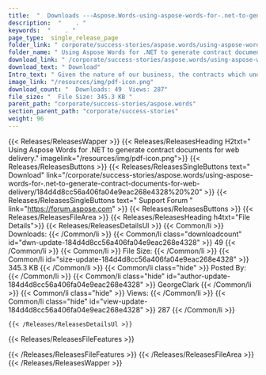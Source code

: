```yaml
---
title:  "  Downloads ---Aspose.Words-using-aspose-words-for-.net-to-generate-contract-documents-for-web-delivery . " 
description:  "    . " 
keywords:  "    . " 
page_type:  single_release_page
folder_link: " corporate/success-stories/aspose.words/using-aspose-words-for-.net-to-generate-contract-documents-for-web-delivery/"
folder_name: " Using Aspose Words for .NET to generate contract documents for web delivery."
download_link: " /corporate/success-stories/aspose.words/using-aspose-words-for-.net-to-generate-contract-documents-for-web-delivery/184d4d8cc56a406fa04e9eac268e4328"
download_text: " Download"
Intro_text: " Given the nature of our business, the contracts which underpin each consumer tra..."
image_link: "/resources/img/pdf-icon.png"
download_count: "  Downloads: 49  Views: 287"
file_size: "  File Size: 345.3 KB "
parent_path: "corporate/success-stories/aspose.words"
section_parent_path: "corporate/success-stories"
weight: 96
---
```


{{< Releases/ReleasesWapper >}}
  {{< Releases/ReleasesHeading H2txt=" Using Aspose Words for .NET to generate contract documents for web delivery." imagelink="/resources/img/pdf-icon.png">}}
  {{< Releases/ReleasesButtons >}}
    {{< Releases/ReleasesSingleButtons text=" Download" link="/corporate/success-stories/aspose.words/using-aspose-words-for-.net-to-generate-contract-documents-for-web-delivery/184d4d8cc56a406fa04e9eac268e4328%20%20" >}}
    {{< Releases/ReleasesSingleButtons text=" Support Forum " link="https://forum.aspose.com" >}}
  {{< Releases/ReleasesButtons >}}
  {{< Releases/ReleasesFileArea >}}
    {{< Releases/ReleasesHeading h4txt="File Details">}}
    {{< Releases/ReleasesDetailsUl >}}
            {{< Common/li  >}} Downloads: {{< /Common/li >}} 
      {{< Common/li class="downloadcount" id="dwn-update-184d4d8cc56a406fa04e9eac268e4328" >}} 49 {{< /Common/li >}} 
      {{< Common/li  >}} File Size: {{< /Common/li >}} 
      {{< Common/li id="size-update-184d4d8cc56a406fa04e9eac268e4328" >}} 345.3 KB {{< /Common/li >}} 
      {{< Common/li  class="hide" >}} Posted By: {{< /Common/li >}} 
      {{< Common/li class="hide" id="author-update-184d4d8cc56a406fa04e9eac268e4328" >}} GeorgeClark {{< /Common/li >}} 
      {{< Common/li class="hide"  >}} Views: {{< /Common/li >}} 
      {{< Common/li class="hide" id="view-update-184d4d8cc56a406fa04e9eac268e4328" >}} 287 {{< /Common/li >}} 

    {{< /Releases/ReleasesDetailsUl >}}

  {{< Releases/ReleasesFileFeatures >}}
      
  {{< /Releases/ReleasesFileFeatures >}}
 {{< /Releases/ReleasesFileArea >}}
{{< /Releases/ReleasesWapper >}}


